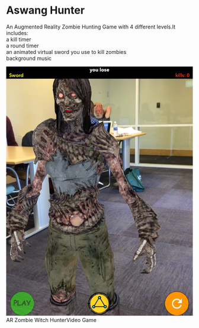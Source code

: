 # Aswang Hunter
An Augmented Reality Zombie Hunting Game with 4 different levels.It includes:<br>
a kill timer <br>
a round timer <br>
an animated virtual sword  you use to kill zombies <br>
background music <br>

![](ScreenShot.jpeg)
AR Zombie Witch HunterVideo Game 
